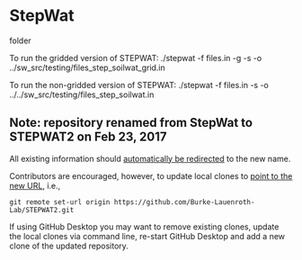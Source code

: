 # StepWat
folder

To run the gridded version of STEPWAT:
 ./stepwat    -f  files.in  -g -s  -o ../sw_src/testing/files_step_soilwat_grid.in
 
To run the non-gridded version of STEPWAT:
 ./stepwat    -f  files.in -s -o ../../sw_src/testing/files_step_soilwat.in


## Note: repository renamed from StepWat to STEPWAT2 on Feb 23, 2017

All existing information should [automatically be redirected](https://help.github.com/articles/renaming-a-repository/) to the new name.

Contributors are encouraged, however, to update local clones to [point to the new URL](https://help.github.com/articles/changing-a-remote-s-url/), i.e., 
```
git remote set-url origin https://github.com/Burke-Lauenroth-Lab/STEPWAT2.git
```

If using GitHub Desktop you may want to remove existing clones, update the local clones via command line, re-start GitHub Desktop and add
a new clone of the updated repository.
